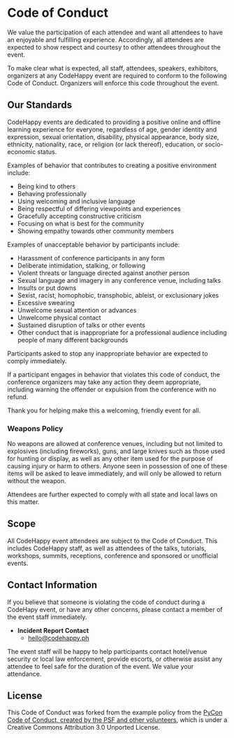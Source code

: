 # Code of Conduct

We value the participation of each attendee and want all attendees to have an enjoyable and fulfilling experience. Accordingly, all attendees are expected to show respect and courtesy to other attendees throughout the event.

To make clear what is expected, all staff, attendees, speakers, exhibitors, organizers at any CodeHappy event are required to conform to the following Code of Conduct. Organizers will enforce this code throughout the event.

## Our Standards

CodeHappy events are dedicated to providing a positive online and offline learning experience for everyone, regardless of age, gender identity and expression, sexual orientation, disability, physical appearance, body size, ethnicity, nationality, race, or religion (or lack thereof), education, or socio-economic status.

Examples of behavior that contributes to creating a positive environment include:

- Being kind to others
- Behaving professionally
- Using welcoming and inclusive language
- Being respectful of differing viewpoints and experiences
- Gracefully accepting constructive criticism
- Focusing on what is best for the community
- Showing empathy towards other community members

Examples of unacceptable behavior by participants include:

- Harassment of conference participants in any form
- Deliberate intimidation, stalking, or following
- Violent threats or language directed against another person
- Sexual language and imagery in any conference venue, including talks
- Insults or put downs
- Sexist, racist, homophobic, transphobic, ableist, or exclusionary jokes
- Excessive swearing
- Unwelcome sexual attention or advances
- Unwelcome physical contact
- Sustained disruption of talks or other events
- Other conduct that is inappropriate for a professional audience including people of many different backgrounds


Participants asked to stop any inappropriate behavior are expected to comply immediately.

If a participant engages in behavior that violates this code of conduct, the conference organizers may take any action they deem appropriate, including warning the offender or expulsion from the conference with no refund.

Thank you for helping make this a welcoming, friendly event for all.

### Weapons Policy

No weapons are allowed at conference venues, including but not limited to explosives (including fireworks), guns, and large knives such as those used for hunting or display, as well as any other item used for the purpose of causing injury or harm to others. Anyone seen in possession of one of these items will be asked to leave immediately, and will only be allowed to return without the weapon.

Attendees are further expected to comply with all state and local laws on this matter.

## Scope

All CodeHappy event attendees are subject to the Code of Conduct. This includes CodeHappy staff, as well as attendees of the talks, tutorials, workshops, summits, receptions, conference and sponsored or unofficial events.

## Contact Information

If you believe that someone is violating the code of conduct during a CodeHapy event, or have any other concerns, please contact a member of the event staff immediately.

- **Incident Report Contact**
    - <hello@codehappy.ph>

The event staff will be happy to help participants contact hotel/venue security or local law enforcement, provide escorts, or otherwise assist any attendee to feel safe for the duration of the event. We value your attendance.

## License

This Code of Conduct was forked from the example policy from the [PyCon Code of Conduct, created by the PSF and other volunteers](https://github.com/python/pycon-code-of-conduct/blob/master/code_of_conduct.md), which is under a Creative Commons Attribution 3.0 Unported License.
